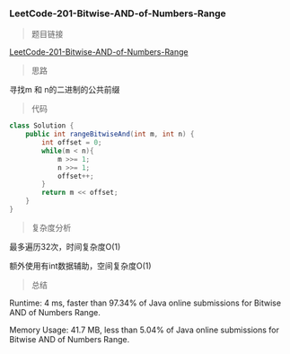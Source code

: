 ### LeetCode-201-Bitwise-AND-of-Numbers-Range

> 题目链接

[LeetCode-201-Bitwise-AND-of-Numbers-Range](https://leetcode.com/problems/bitwise-and-of-numbers-range/)

> 思路

寻找m 和 n的二进制的公共前缀

> 代码

```java
class Solution {
    public int rangeBitwiseAnd(int m, int n) {
        int offset = 0;
        while(m < n){
            m >>= 1;
            n >>= 1;
            offset++;
        }
        return m << offset;
    }
}
```

> 复杂度分析

最多遍历32次，时间复杂度O(1)

额外使用有int数据辅助，空间复杂度O(1)

> 总结

Runtime: 4 ms, faster than 97.34% of Java online submissions for Bitwise AND of Numbers Range.

Memory Usage: 41.7 MB, less than 5.04% of Java online submissions for Bitwise AND of Numbers Range.
